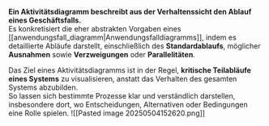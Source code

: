 **Ein Aktivitätsdiagramm beschreibt aus der Verhaltenssicht den Ablauf eines Geschäftsfalls.**  
Es konkretisiert die eher abstrakten Vorgaben eines [[anwendungsfall_diagramm|Anwendungsfalldiagramms]], indem es detaillierte Abläufe darstellt, einschließlich des **Standardablaufs**, möglicher **Ausnahmen** sowie **Verzweigungen** oder **Parallelitäten**.

Das Ziel eines Aktivitätsdiagramms ist in der Regel, **kritische Teilabläufe eines Systems** zu visualisieren, anstatt das Verhalten des gesamten Systems abzubilden.  
So lassen sich bestimmte Prozesse klar und verständlich darstellen, insbesondere dort, wo Entscheidungen, Alternativen oder Bedingungen eine Rolle spielen.
![[Pasted image 20250504152620.png]]